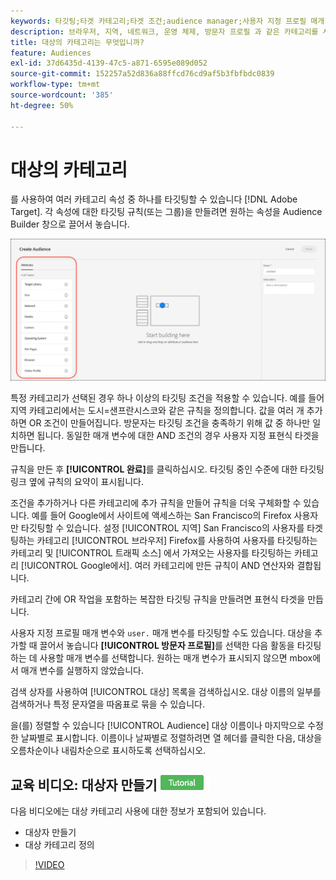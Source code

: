 ```yaml
---
keywords: 타깃팅;타겟 카테고리;타겟 조건;audience manager;사용자 지정 프로필 매개 변수;방문자 프로필;사용자 지정 사용자 매개 변수;타겟 규칙
description: 브라우저, 지역, 네트워크, 운영 체제, 방문자 프로필 과 같은 카테고리를 사용하여 컨텐츠를 타깃팅하는 방법을 알아봅니다.
title: 대상의 카테고리는 무엇입니까?
feature: Audiences
exl-id: 37d6435d-4139-47c5-a871-6595e089d052
source-git-commit: 152257a52d836a88ffcd76cd9af5b3fbfbdc0839
workflow-type: tm+mt
source-wordcount: '385'
ht-degree: 50%

---
```


# 대상의 카테고리

를 사용하여 여러 카테고리 속성 중 하나를 타깃팅할 수 있습니다 [!DNL Adobe Target]. 각 속성에 대한 타깃팅 규칙(또는 그룹)을 만들려면 원하는 속성을 Audience Builder 창으로 끌어서 놓습니다.

![대상의 속성](/help/main/c-target/c-audiences/assets/attributes.png)

특정 카테고리가 선택된 경우 하나 이상의 타깃팅 조건을 적용할 수 있습니다. 예를 들어 지역 카테고리에서는 도시=샌프란시스코와 같은 규칙을 정의합니다. 값을 여러 개 추가하면 OR 조건이 만들어집니다. 방문자는 타깃팅 조건을 충족하기 위해 값 중 하나만 일치하면 됩니다. 동일한 매개 변수에 대한 AND 조건의 경우 사용자 지정 표현식 타겟을 만듭니다.

규칙을 만든 후 **[!UICONTROL 완료]**&#x200B;를 클릭하십시오. 타깃팅 중인 수준에 대한 타깃팅 링크 옆에 규칙의 요약이 표시됩니다.

조건을 추가하거나 다른 카테고리에 추가 규칙을 만들어 규칙을 더욱 구체화할 수 있습니다. 예를 들어 Google에서 사이트에 액세스하는 San Francisco의 Firefox 사용자만 타깃팅할 수 있습니다. 설정 [!UICONTROL 지역] San Francisco의 사용자를 타겟팅하는 카테고리 [!UICONTROL 브라우저] Firefox를 사용하여 사용자를 타깃팅하는 카테고리 및 [!UICONTROL 트래픽 소스] 에서 가져오는 사용자를 타깃팅하는 카테고리 [!UICONTROL Google에서]. 여러 카테고리에 만든 규칙이 AND 연산자와 결합됩니다.

카테고리 간에 OR 작업을 포함하는 복잡한 타깃팅 규칙을 만들려면 표현식 타겟을 만듭니다.

사용자 지정 프로필 매개 변수와 `user.` 매개 변수를 타깃팅할 수도 있습니다. 대상을 추가할 때 끌어서 놓습니다 **[!UICONTROL 방문자 프로필]**&#x200B;를 선택한 다음 활동을 타깃팅하는 데 사용할 매개 변수를 선택합니다. 원하는 매개 변수가 표시되지 않으면 mbox에서 매개 변수를 실행하지 않았습니다.

검색 상자를 사용하여 [!UICONTROL 대상] 목록을 검색하십시오. 대상 이름의 일부를 검색하거나 특정 문자열을 따옴표로 묶을 수 있습니다.

을(를) 정렬할 수 있습니다 [!UICONTROL Audience] 대상 이름이나 마지막으로 수정한 날짜별로 표시합니다. 이름이나 날짜별로 정렬하려면 열 헤더를 클릭한 다음, 대상을 오름차순이나 내림차순으로 표시하도록 선택하십시오.

## 교육 비디오: 대상자 만들기 ![튜토리얼 배지](/help/main/assets/tutorial.png)

다음 비디오에는 대상 카테고리 사용에 대한 정보가 포함되어 있습니다.

* 대상자 만들기
* 대상 카테고리 정의

>[!VIDEO](https://video.tv.adobe.com/v/17392)
